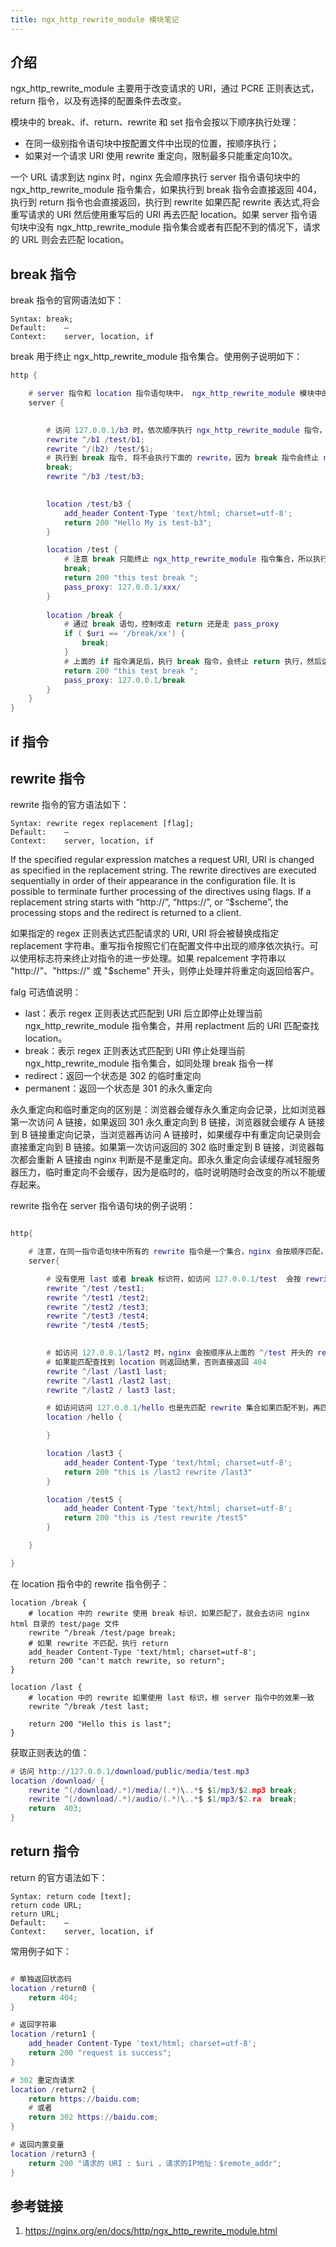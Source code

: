 ```yaml
---
title: ngx_http_rewrite_module 模块笔记
---
```


## 介绍

ngx_http_rewrite_module 主要用于改变请求的 URI，通过 PCRE 正则表达式，return 指令，以及有选择的配置条件去改变。

模块中的 break、if、return、rewrite 和 set 指令会按以下顺序执行处理：
- 在同一级别指令语句块中按配置文件中出现的位置，按顺序执行；
- 如果对一个请求 URI 使用 rewrite 重定向，限制最多只能重定向10次。

一个 URL 请求到达 nginx 时，nginx 先会顺序执行 server 指令语句块中的 ngx_http_rewrite_module 指令集合，如果执行到 break 指令会直接返回 404，执行到 return 指令也会直接返回，执行到 rewrite 如果匹配 rewrite 表达式,将会重写请求的 URI 然后使用重写后的 URI 再去匹配 location。如果 server 指令语句块中没有 ngx_http_rewrite_module 指令集合或者有匹配不到的情况下，请求的 URL 则会去匹配 location。

## break 指令
break 指令的官网语法如下：
```
Syntax:	break;
Default:	—
Context:	server, location, if
```
break 用于终止 ngx_http_rewrite_module 指令集合。使用例子说明如下：
```lua
http {

    # server 指令和 location 指令语句块中， ngx_http_rewrite_module 模块中的所有指令的优先级比 ngx_http_core_module 模块中的指令高。
    server {

       
        # 访问 127.0.0.1/b3 时，依次顺序执行 ngx_http_rewrite_module 指令，执行 break 执行后，将无法在执行后面的  rewrite ^/b3 /test/b3 指令，故会返回 404。
        rewrite ^/b1 /test/b1;
        rewrite ^/(b2) /test/$1;
        # 执行到 break 指令, 将不会执行下面的 rewrite，因为 break 指令会终止 ngx_http_rewrite_module 模块中的指令执行
        break;
        rewrite ^/b3 /test/b3;

    
        location /test/b3 {
            add_header Content-Type 'text/html; charset=utf-8';
            return 200 "Hello My is test-b3";
        }

        location /test {
            # 注意 break 只能终止 ngx_http_rewrite_module 指令集合，所以执行 break 指令后, return 不会在执行，但是会执行 pass_proxy
            break;
            return 200 "this test break ";
            pass_proxy: 127.0.0.1/xxx/
        }     
        
        location /break {
            # 通过 break 语句，控制改走 return 还是走 pass_proxy
            if ( $uri == '/break/xx') {
                break;
            }
            # 上面的 if 指令满足后，执行 break 指令，会终止 return 执行，然后运行 pass_proxy 执行，如果条件不满足，不执行 break 则会执行 return 语句直接返回，就会执行不到 pass_proxy 指令
            return 200 "this test break ";
            pass_proxy: 127.0.0.1/break
        }
    }
}

```

## if 指令




## rewrite 指令
rewrite 指令的官方语法如下：
```
Syntax:	rewrite regex replacement [flag];
Default:	—
Context:	server, location, if
```
If the specified regular expression matches a request URI, URI is changed as specified in the replacement string. The rewrite directives are executed sequentially in order of their appearance in the configuration file. It is possible to terminate further processing of the directives using flags. If a replacement string starts with “http://”, “https://”, or “$scheme”, the processing stops and the redirect is returned to a client.

如果指定的 regex 正则表达式匹配请求的 URI, URI 将会被替换成指定 replacement 字符串。重写指令按照它们在配置文件中出现的顺序依次执行。可以使用标志符来终止对指令的进一步处理。如果 repalcement 字符串以 "http://"、"https://" 或 "$scheme" 开头，则停止处理并将重定向返回给客户。

falg 可选值说明：
- last：表示 regex 正则表达式匹配到 URI 后立即停止处理当前 ngx_http_rewrite_module 指令集合，并用 replactment 后的 URI 匹配查找 location。
- break：表示 regex 正则表达式匹配到 URI 停止处理当前 ngx_http_rewrite_module 指令集合，如同处理 break 指令一样
- redirect：返回一个状态是 302 的临时重定向
- permanent：返回一个状态是 301 的永久重定向

永久重定向和临时重定向的区别是：浏览器会缓存永久重定向会记录，比如浏览器第一次访问 A 链接，如果返回 301 永久重定向到 B 链接，浏览器就会缓存 A 链接到 B 链接重定向记录，当浏览器再访问 A 链接时，如果缓存中有重定向记录则会直接重定向到 B 链接。如果第一次访问返回的 302 临时重定到 B 链接，浏览器每次都会重新 A 链接由 nginx 判断是不是重定向。即永久重定向会读缓存减轻服务器压力，临时重定向不会缓存，因为是临时的，临时说明随时会改变的所以不能缓存起来。


rewrite 指令在 server 指令语句块的例子说明： 
```lua

http{

    # 注意，在同一指令语句块中所有的 rewrite 指令是一个集合，nginx 会按顺序匹配，并且优选高于 location，在 server 指令中使用 last 和 break 符号，其效果是一样的。
    server{

        # 没有使用 last 或者 break 标识符，如访问 127.0.0.1/test  会按 rewrite 指令的顺序去匹配 /test ，匹配到 ^/test 后，还会继续使用重写后的 URI 重写匹配，一直往下匹配到 test5，然后在使用 test5 去匹配查找 location 
        rewrite ^/test /test1;
        rewrite ^/test1 /test2;
        rewrite ^/test2 /test3;
        rewrite ^/test3 /test4;
        rewrite ^/test4 /test5;

     
        # 如访问 127.0.0.1/last2 时，nginx 会按顺序从上面的 ^/test 开头的 rewirte 一直到 ^/last2 时匹配成功，重写 URI 为 /last3 因为 last 标识符结尾，所以直接终止匹配，然后使用 /last3 去匹配 location，
        # 如果能匹配查找到 location 则返回结果，否则直接返回 404
        rewrite ^/last /last1 last;
        rewrite ^/last1 /last2 last;
        rewrite ^/last2 / last3 last;

        # 如访问访问 127.0.0.1/hello 也是先匹配 rewrite 集合如果匹配不到，再匹配查找 location，如果都匹配不到的话，nginx 会直接返回 404 
        location /hello {

        }

        location /last3 {
            add_header Content-Type 'text/html; charset=utf-8';
            return 200 "this is /last2 rewrite /last3"
        }

        location /test5 {
            add_header Content-Type 'text/html; charset=utf-8';
            return 200 "this is /test rewrite /test5"
        }

    }

}

```

在 location 指令中的 rewrite 指令例子：
```
location /break {
    # location 中的 rewrite 使用 break 标识，如果匹配了，就会去访问 nginx html 目录的 test/page 文件
    rewrite ^/break /test/page break;
    # 如果 rewrite 不匹配，执行 return 
    add_header Content-Type 'text/html; charset=utf-8';
    return 200 "can't match rewrite, so return";
}

location /last {
    # location 中的 rewrite 如果使用 last 标识，根 server 指令中的效果一致 
    rewrite ^/break /test last;
   
    return 200 "Hello this is last";
}

```

获取正则表达的值： 
```lua
# 访问 http://127.0.0.1/download/public/media/test.mp3
location /download/ {
    rewrite ^(/download/.*)/media/(.*)\..*$ $1/mp3/$2.mp3 break;
    rewrite ^(/download/.*)/audio/(.*)\..*$ $1/mp3/$2.ra  break;
    return  403;
}

```


## return 指令
return 的官方语法如下：
```
Syntax:	return code [text];
return code URL;
return URL;
Default:	—
Context:	server, location, if

```

常用例子如下：
```lua

# 单独返回状态码
location /return0 {
    return 404;
}

# 返回字符串
location /return1 {
    add_header Content-Type 'text/html; charset=utf-8';
    return 200 "request is success";
}

# 302 重定向请求
location /return2 {
    return https://baidu.com; 
    # 或者 
    return 302 https://baidu.com;
}

# 返回内置变量
location /return3 {
    return 200 "请求的 URI : $uri ，请求的IP地址：$remote_addr";
}

```







## 参考链接
1. https://nginx.org/en/docs/http/ngx_http_rewrite_module.html